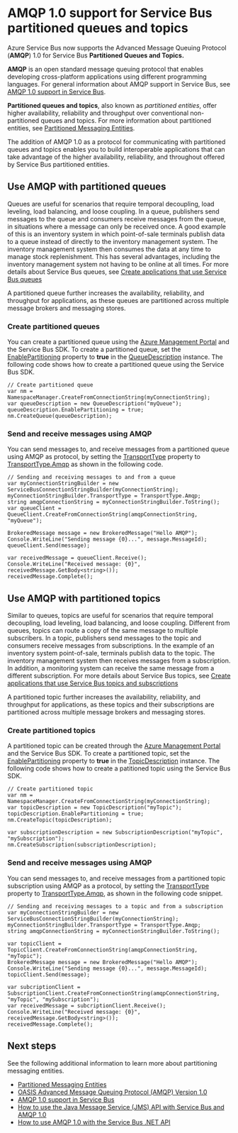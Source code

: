 <properties 
	pageTitle="AMQP 1.0 support for Service Bus Partitioned Queues and Topics | Windows Azure" 
	description="Learn about using the Advanced Message Queuing Protocol (AMQP) 1.0 with Service Bus Partitioned Queues and Topics." 
	services="service-bus" 
	documentationCenter=".net" 
	authors="hillaryc" 
	manager="timlt" 
	editor=""/>

<tags
	ms.service="service-bus"
	ms.date="11/05/2015"
	wacn.date=""/>

# AMQP 1.0 support for Service Bus partitioned queues and topics 

Azure Service Bus now supports the Advanced Message Queuing Protocol (**AMQP**) 1.0 for Service Bus **Partitioned Queues and Topics.**

**AMQP** is an open standard message queuing protocol that enables developing cross-platform applications using different programming languages. For general information about AMQP support in Service Bus, see [AMQP 1.0 support in Service Bus](/documentation/articles/service-bus-amqp-overview).

**Partitioned queues and topics**, also known as *partitioned entities*, offer higher availability, reliability and throughput over conventional non-partitioned queues and topics. For more information about partitioned entities, see [Partitioned Messaging Entities](/documentation/articles/service-bus-partitioning).

The addition of AMQP 1.0 as a protocol for communicating with partitioned queues and topics enables you to build interoperable applications that can take advantage of the higher availability, reliability, and throughout offered by Service Bus partitioned entities.    

## Use AMQP with partitioned queues

Queues are useful for scenarios that require temporal decoupling, load leveling, load balancing, and loose coupling. In a queue, publishers send messages to the queue and consumers receive messages from the queue, in situations where a message can only be received once. A good example of this is an inventory system in which point-of-sale terminals publish data to a queue instead of directly to the inventory management system. The inventory management system then consumes the data at any time to manage stock replenishment. This has several advantages, including the inventory management system not having to be online at all times. For more details about Service Bus queues, see [Create applications that use Service Bus queues](/documentation/articles/service-bus-create-queues) 

A partitioned queue further increases the availability, reliability, and throughput for applications, as these queues are partitioned across multiple message brokers and messaging stores.     

### Create partitioned queues

You can create a partitioned queue using the [Azure Management Portal][] and the Service Bus SDK. To create a partitioned queue, set the [EnablePartitioning](https://msdn.microsoft.com/zh-cn/library/azure/microsoft.servicebus.messaging.queuedescription.enablepartitioning.aspx) property to **true** in the [QueueDescription](https://msdn.microsoft.com/zh-cn/library/azure/microsoft.servicebus.messaging.queuedescription.aspx) instance. The following code shows how to create a partitioned queue using the Service Bus SDK. 
 
```
// Create partitioned queue
var nm = NamespaceManager.CreateFromConnectionString(myConnectionString);
var queueDescription = new QueueDescription("myQueue");
queueDescription.EnablePartitioning = true;
nm.CreateQueue(queueDescription);
```

### Send and receive messages using AMQP

You can send messages to, and receive messages from a partitioned queue using AMQP as protocol, by setting the [TransportType](https://msdn.microsoft.com/zh-cn/library/azure/microsoft.servicebus.servicebusconnectionstringbuilder.transporttype.aspx) property to [TransportType.Amqp](https://msdn.microsoft.com/zh-cn/library/azure/microsoft.servicebus.messaging.transporttype.aspx) as shown in the following code.  

```
// Sending and receiving messages to and from a queue
var myConnectionStringBuilder = new ServiceBusConnectionStringBuilder(myConnectionString);
myConnectionStringBuilder.TransportType = TransportType.Amqp;
string amqpConnectionString = myConnectionStringBuilder.ToString();
var queueClient = QueueClient.CreateFromConnectionString(amqpConnectionString, "myQueue");

BrokeredMessage message = new BrokeredMessage("Hello AMQP");
Console.WriteLine("Sending message {0}...", message.MessageId);
queueClient.Send(message);

var receivedMessage = queueClient.Receive();
Console.WriteLine("Received message: {0}", receivedMessage.GetBody<string>());
receivedMessage.Complete();
```

## Use AMQP with partitioned topics

Similar to queues, topics are useful for scenarios that require temporal decoupling, load leveling, load balancing, and loose coupling. Different from queues, topics can route a copy of the same message to multiple subscribers. In a topic, publishers send messages to the topic and consumers receive messages from subscriptions. In the example of an inventory system point-of-sale, terminals publish data to the topic. The inventory management system then receives messages from a subscription. In addition, a monitoring system can receive the same message from a different subscription. For more details about Service Bus topics, see [Create applications that use Service Bus topics and subscriptions](/documentation/articles/service-bus-create-topics-subscriptions) 

A partitioned topic further increases the availability, reliability, and throughput for applications, as these topics and their subscriptions are partitioned across multiple message brokers and messaging stores. 

### Create partitioned topics

A partitioned topic can be created through the [Azure Management Portal][] and the Service Bus SDK. To create a partitioned topic, set the [EnablePartitioning](https://msdn.microsoft.com/zh-cn/library/azure/microsoft.servicebus.messaging.topicdescription.enablepartitioning.aspx) property to **true** in the [TopicDescription](https://msdn.microsoft.com/zh-cn/library/azure/microsoft.servicebus.messaging.topicdescription.aspx) instance. The following code shows how to create a patitioned topic using the Service Bus SDK.
	
```
// Create partitioned topic
var nm = NamespaceManager.CreateFromConnectionString(myConnectionString);
var topicDescription = new TopicDescription("myTopic");
topicDescription.EnablePartitioning = true;
nm.CreateTopic(topicDescription);

var subscriptionDescription = new SubscriptionDescription("myTopic", "mySubscription");
nm.CreateSubscription(subscriptionDescription);
```

### Send and receive messages using AMQP

You can send messages to, and receive messages from a partitioned topic subscription using AMQP as a protocol, by setting the [TransportType](https://msdn.microsoft.com/zh-cn/library/azure/microsoft.servicebus.servicebusconnectionstringbuilder.transporttype.aspx) property to [TransportType.Amqp](https://msdn.microsoft.com/zh-cn/library/azure/microsoft.servicebus.messaging.transporttype.aspx), as shown in the following code snippet.  

```
// Sending and receiving messages to a topic and from a subscription
var myConnectionStringBuilder = new ServiceBusConnectionStringBuilder(myConnectionString);
myConnectionStringBuilder.TransportType = TransportType.Amqp;
string amqpConnectionString = myConnectionStringBuilder.ToString();
	
var topicClient = TopicClient.CreateFromConnectionString(amqpConnectionString, "myTopic");
BrokeredMessage message = new BrokeredMessage("Hello AMQP");
Console.WriteLine("Sending message {0}...", message.MessageId);
topicClient.Send(message);
	
var subcriptionClient = SubscriptionClient.CreateFromConnectionString(amqpConnectionString, "myTopic", "mySubscription");
var receivedMessage = subcriptionClient.Receive();
Console.WriteLine("Received message: {0}", receivedMessage.GetBody<string>());
receivedMessage.Complete();
```

## Next steps

See the following additional information to learn more about partitioning messaging entities.

*    [Partitioned Messaging Entities](/documentation/articles/service-bus-partitioning)
*    [OASIS Advanced Message Queuing Protocol (AMQP) Version 1.0](http://docs.oasis-open.org/amqp/core/v1.0/os/amqp-core-complete-v1.0-os.pdf)
*    [AMQP 1.0 support in Service Bus](/documentation/articles/service-bus-amqp-overview)
*    [How to use the Java Message Service (JMS) API with Service Bus and AMQP 1.0](/documentation/articles/service-bus-java-how-to-use-jms-api-amqp)
*    [How to use AMQP 1.0 with the Service Bus .NET API](/documentation/articles/service-bus-dotnet-advanced-message-queuing)

[Azure Management Portal]: http://manage.windowsazure.cn
